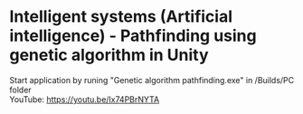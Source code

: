 # Intelligent systems (Artificial intelligence) - Pathfinding using genetic algorithm in Unity

Start application by runing "Genetic algorithm pathfinding.exe" in /Builds/PC folder
</br>YouTube: https://youtu.be/Ix74PBrNYTA